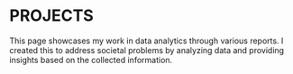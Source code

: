 # PROJECTS
This page showcases my work in data analytics through various reports. I created this to address societal problems by analyzing data and providing insights based on the collected information.
